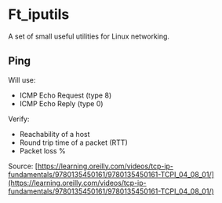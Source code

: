 # Ft_iputils
A set of small useful utilities for Linux networking.


## Ping

Will use:
- ICMP Echo Request (type 8)
- ICMP Echo Reply (type 0)

Verify:
- Reachability of a host
- Round trip time of a packet (RTT)
- Packet loss %

Source: [https://learning.oreilly.com/videos/tcp-ip-fundamentals/9780135450161/9780135450161-TCPI_04_08_01/](https://learning.oreilly.com/videos/tcp-ip-fundamentals/9780135450161/9780135450161-TCPI_04_08_01/)
